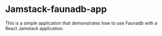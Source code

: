 # Jamstack-faunadb-app

This is a simple application that demonstrates how to use Faunadb with a React Jamstack application.
